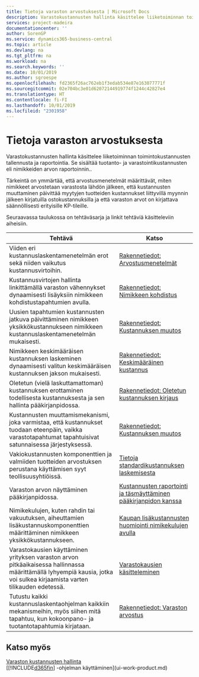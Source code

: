 ```yaml
---
title: Tietoja varaston arvostuksesta | Microsoft Docs
description: Varastokustannusten hallinta käsittelee liiketoiminnan toimintokustannusten tallennusta ja raportointia. Se sisältää tuotanto- ja varastointikustannusten eli nimikkeiden arvon raportoinnin..
services: project-madeira
documentationcenter: ''
author: SorenGP
ms.service: dynamics365-business-central
ms.topic: article
ms.devlang: na
ms.tgt_pltfrm: na
ms.workload: na
ms.search.keywords: ''
ms.date: 10/01/2019
ms.author: sgroespe
ms.openlocfilehash: fd2365f26ac762eb1f3edab534e87e163077771f
ms.sourcegitcommit: 02e704bc3e01d62072144919774f1244c42827e4
ms.translationtype: HT
ms.contentlocale: fi-FI
ms.lasthandoff: 10/01/2019
ms.locfileid: "2301958"
---
```

# <a name="about-inventory-costing"></a>Tietoja varaston arvostuksesta
Varastokustannusten hallinta käsittelee liiketoiminnan toimintokustannusten tallennusta ja raportointia. Se sisältää tuotanto- ja varastointikustannusten eli nimikkeiden arvon raportoinnin..  

 Tärkeintä on ymmärtää, että arvostusmenetelmät määrittävät, miten nimikkeet arvostetaan varastosta lähdön jälkeen, että kustannusten muuttaminen päivittää myytyjen tuotteiden kustannukset liittyvillä myynnin jälkeen kirjatuilla ostokustannuksilla ja että varaston arvot on kirjattava säännöllisesti erityisille KP-tileille.  

 Seuraavassa taulukossa on tehtäväsarja ja linkit tehtäviä käsitteleviin aiheisiin.   

|**Tehtävä**|**Katso**|  
|------------|-------------|  
|Viiden eri kustannuslaskentamenetelmän erot sekä niiden vaikutus kustannusvirtoihin.|[Rakennetiedot: Arvostusmenetelmät](design-details-costing-methods.md)|  
|Kustannusvirtojen hallinta linkittämällä varaston vähennykset dynaamisesti lisäyksiin nimikkeen kohdistustapahtumien avulla.|[Rakennetiedot: Nimikkeen kohdistus](design-details-item-application.md)|  
|Uusien tapahtumien kustannusten jatkuva päivittäminen nimikkeen yksikkökustannukseen nimikkeen kustannuslaskentamenetelmän mukaisesti.|[Rakennetiedot: Kustannuksen muutos](design-details-cost-adjustment.md)|  
|Nimikkeen keskimääräisen kustannuksen laskeminen dynaamisesti valitun keskimääräisen kustannuksen jakson mukaisesti.|[Rakennetiedot: Keskimääräinen kustannus](design-details-average-cost.md)|  
|Oletetun (vielä laskuttamattoman) kustannuksen erottaminen todellisesta kustannuksesta ja sen hallinta pääkirjanpidossa.|[Rakennetiedot: Oletetun kustannuksen kirjaus](design-details-expected-cost-posting.md)|  
|Kustannusten muuttamismekanismi, joka varmistaa, että kustannukset tuodaan eteenpäin, vaikka varastotapahtumat tapahtuisivat satunnaisessa järjestyksessä.|[Rakennetiedot: Kustannuksen muutos](design-details-cost-adjustment.md)|  
|Vakiokustannusten komponenttien ja valmiiden tuotteiden arvostuksen perustana käyttämisen syyt teollisuusyhtiöissä.|[Tietoja standardikustannuksen laskemisesta](finance-about-calculating-standard-cost.md)|  
|Varaston arvon näyttäminen pääkirjanpidossa.|[Kustannusten raportointi ja täsmäyttäminen pääkirjanpidon kanssa](finance-report-costs-and-reconcile-with-the-general-ledger.md)|  
|Nimikekulujen, kuten rahdin tai vakuutuksen, aiheuttamien lisäkustannuskomponenttien määrittäminen nimikkeen yksikkökustannukseen.|[Kaupan lisäkustannusten huomiointi nimikekulujen avulla](payables-how-assign-item-charges.md)|  
|Varastokausien käyttäminen yrityksen varaston arvon pitkäaikaisessa hallinnassa määrittämällä lyhyempiä kausia, jotka voi sulkea kirjaamista varten tilikauden edetessä.|[Varastokausien käsitteleminen](finance-how-to-work-with-inventory-periods.md)|  
|Tutustu kaikki kustannuslaskentaohjelman kaikkiin mekanismeihin, myös siihen mitä tapahtuu, kun kokoonpano- ja tuotantotapahtumia kirjataan.|[Rakennetiedot: Varaston arvostus](design-details-inventory-costing.md)|

## <a name="see-also"></a>Katso myös
[Varaston kustannusten hallinta](finance-manage-inventory-costs.md)    
[[!INCLUDE[d365fin](includes/d365fin_md.md)] -ohjelman käyttäminen](ui-work-product.md)
